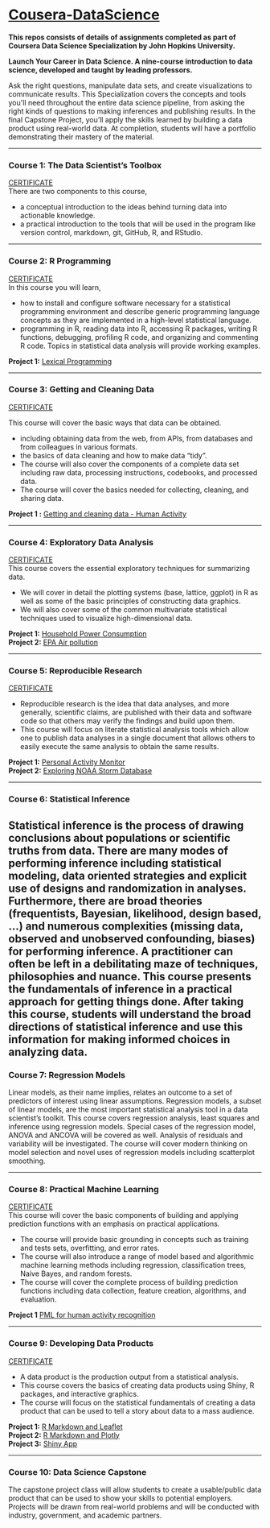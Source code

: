 # [Cousera-DataScience](https://www.coursera.org/specializations/jhu-data-science)
**This repos consists of details of assignments completed as part of Coursera Data Science Specialization by John Hopkins University.**

**Launch Your Career in Data Science. A nine-course introduction to data science, developed and taught by leading professors.**

Ask the right questions, manipulate data sets, and create visualizations to communicate results. This Specialization covers the concepts and tools you'll need throughout the entire data science pipeline, from asking the right kinds of questions to making inferences and publishing results. In the final Capstone Project, you’ll apply the skills learned by building a data product using real-world data. At completion, students will have a portfolio demonstrating their mastery of the material.  

---

### Course 1: The Data Scientist’s Toolbox
[CERTIFICATE](https://www.coursera.org/account/accomplishments/certificate/7QBNK95Q5RAC)  
There are two components to this course,
* a conceptual introduction to the ideas behind turning data into actionable knowledge.
* a practical introduction to the tools that will be used in the program like version control, markdown, git, GitHub, R, and RStudio.

---

### Course 2:  R Programming
[CERTIFICATE](https://www.coursera.org/account/accomplishments/certificate/GYYYQ9R6W7EB)  
In this course you will learn,
* how to install and configure software necessary for a statistical programming environment and describe generic programming language concepts as they are implemented in a high-level statistical language.
* programming in R, reading data into R, accessing R packages, writing R functions, debugging, profiling R code, and organizing and commenting R code. Topics in statistical data analysis will provide working examples.

**Project 1:** [Lexical Programming](CourseraRProgramming-LexicalProgramming)

---

### Course 3: Getting and Cleaning Data
[CERTIFICATE](https://www.coursera.org/account/accomplishments/certificate/KU4VBSTETK9X)

This course will cover the basic ways that data can be obtained.
* including obtaining data from the web, from APIs, from databases and from colleagues in various formats.
* the basics of data cleaning and how to make data “tidy”.
* The course will also cover the components of a complete data set including raw data, processing instructions, codebooks, and processed data.
* The course will cover the basics needed for collecting, cleaning, and sharing data.

**Project 1 :** [Getting and cleaning data - Human Activity](CourseraGDC-HumanActivityRecognition)

---
### Course 4: Exploratory Data Analysis
[CERTIFICATE](https://www.coursera.org/account/accomplishments/certificate/FSBJBL8XKVM9)  
This course covers the essential exploratory techniques for summarizing data.
* We will cover in detail the plotting systems (base, lattice, ggplot) in R as well as some of the basic principles of constructing data graphics.
* We will also cover some of the common multivariate statistical techniques used to visualize high-dimensional data.

**Project 1:** [Household Power Consumption](https://github.com/arnarejo/CourseraEDA-HouseholdPowerConsumption)  
**Project 2:** [EPA Air pollution ](https://github.com/arnarejo/CourseraEDA--EPAAirPollution)

---
### Course 5: Reproducible Research
[CERTIFICATE](https://www.coursera.org/account/accomplishments/certificate/M3KRYMRY6EJM)
* Reproducible research is the idea that data analyses, and more generally, scientific claims, are published with their data and software code so that others may verify the findings and build upon them.
* This course will focus on literate statistical analysis tools which allow one to publish data analyses in a single document that allows others to easily execute the same analysis to obtain the same results.

**Project 1:** [Personal Activity Monitor](https://github.com/arnarejo/CourseraRR-PersonalActivityMonitor)  
**Project 2:** [Exploring NOAA Storm Database](https://github.com/arnarejo/CourseraRR-StormData)

---
### Course 6: Statistical Inference
Statistical inference is the process of drawing conclusions about populations or scientific truths from data. There are many modes of performing inference including statistical modeling, data oriented strategies and explicit use of designs and randomization in analyses. Furthermore, there are broad theories (frequentists, Bayesian, likelihood, design based, …) and numerous complexities (missing data, observed and unobserved confounding, biases) for performing inference. A practitioner can often be left in a debilitating maze of techniques, philosophies and nuance. This course presents the fundamentals of inference in a practical approach for getting things done. After taking this course, students will understand the broad directions of statistical inference and use this information for making informed choices in analyzing data.
---
### Course 7: Regression Models
Linear models, as their name implies, relates an outcome to a set of predictors of interest using linear assumptions. Regression models, a subset of linear models, are the most important statistical analysis tool in a data scientist’s toolkit. This course covers regression analysis, least squares and inference using regression models. Special cases of the regression model, ANOVA and ANCOVA will be covered as well. Analysis of residuals and variability will be investigated. The course will cover modern thinking on model selection and novel uses of regression models including scatterplot smoothing.

---
### Course 8: Practical Machine Learning  
[CERTIFICATE](https://www.coursera.org/account/accomplishments/certificate/FTQHTDECYVMU)  
This course will cover the basic components of building and applying prediction functions with an emphasis on practical applications.
* The course will provide basic grounding in concepts such as training and tests sets, overfitting, and error rates.
* The course will also introduce a range of model based and algorithmic machine learning methods including regression, classification trees, Naive Bayes, and random forests.
* The course will cover the complete process of building prediction functions including data collection, feature creation, algorithms, and evaluation.

**Project 1** [PML for human activity recognition](https://github.com/arnarejo/CourseraPML-HumanActivityRecognition)

---
### Course 9: Developing Data Products
[CERTIFICATE](https://www.coursera.org/account/accomplishments/certificate/LA8QQXW4HVUM)  
* A data product is the production output from a statistical analysis.
* This course covers the basics of creating data products using Shiny, R packages, and interactive graphics.
* The course will focus on the statistical fundamentals of creating a data product that can be used to tell a story about data to a mass audience.

**Project 1:** [R Markdown and Leaflet](https://github.com/arnarejo/CourseraDS-Leaflet)  
**Project 2:** [R Markdown and Plotly](https://github.com/arnarejo/CourseraDS-plotly)  
**Project 3:** [Shiny App](https://github.com/arnarejo/CourseraDS-ShinyApp)  

---
### Course 10: Data Science Capstone
The capstone project class will allow students to create a usable/public data product that can be used to show your skills to potential employers. Projects will be drawn from real-world problems and will be conducted with industry, government, and academic partners.
